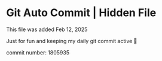 # Git Auto Commit | Hidden File

This file was added Feb 12, 2025

Just for fun and keeping my daily git commit active 🤪

commit number: 1805935
